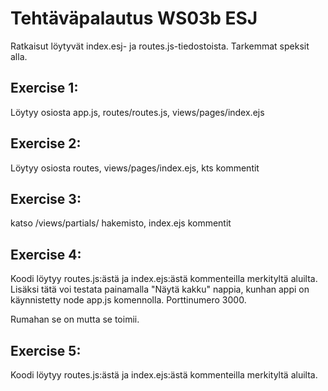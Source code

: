 # Tehtäväpalautus WS03b ESJ
Ratkaisut löytyvät index.esj- ja routes.js-tiedostoista. Tarkemmat speksit alla.

## Exercise 1:
Löytyy osiosta app.js, routes/routes.js, views/pages/index.ejs

## Exercise 2:
Löytyy osiosta routes, views/pages/index.ejs, kts kommentit

## Exercise 3:
katso /views/partials/ hakemisto, index.ejs kommentit

## Exercise 4:
Koodi löytyy routes.js:ästä ja index.ejs:ästä kommenteilla merkityltä aluilta. Lisäksi
tätä voi testata painamalla "Näytä kakku" nappia, kunhan appi on käynnistetty node app.js komennolla. Porttinumero 3000. 

Rumahan se on mutta se toimii.

## Exercise 5:
Koodi löytyy routes.js:ästä ja index.ejs:ästä kommenteilla merkityltä aluilta.
